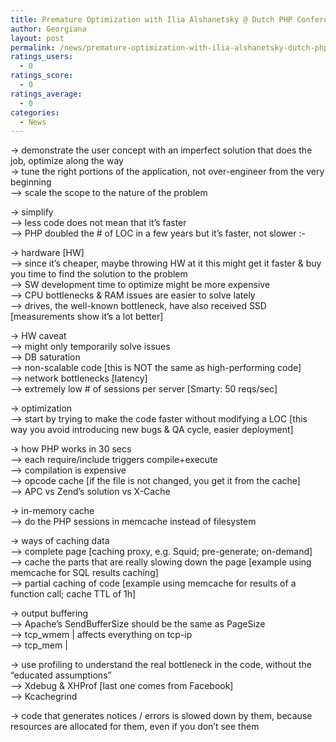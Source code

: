 ```yaml
---
title: Premature Optimization with Ilia Alshanetsky @ Dutch PHP Conference | Notes
author: Georgiana
layout: post
permalink: /news/premature-optimization-with-ilia-alshanetsky-dutch-php-conference-notes/
ratings_users:
  - 0
ratings_score:
  - 0
ratings_average:
  - 0
categories:
  - News
---
```

-> demonstrate the user concept with an imperfect solution that does the job, optimize along the way  
-> tune the right portions of the application, not over-engineer from the very beginning  
&#8212;> scale the scope to the nature of the problem

-> simplify  
&#8212;> less code does not mean that it&#8217;s faster  
&#8212;> PHP doubled the # of LOC in a few years but it&#8217;s faster, not slower <img src="http://i2.wp.com/www.tekkie.ro/wp-includes/images/smilies/simple-smile.png?w=700" alt=":-)" class="wp-smiley" style="height: 1em; max-height: 1em;" data-recalc-dims="1" />

-> hardware [HW]  
&#8212;> since it&#8217;s cheaper, maybe throwing HW at it this might get it faster & buy you time to find the solution to the problem  
&#8212;> SW development time to optimize might be more expensive  
&#8212;> CPU bottlenecks & RAM issues are easier to solve lately  
&#8212;> drives, the well-known bottleneck, have also received SSD [measurements show it&#8217;s a lot better]

-> HW caveat  
&#8212;> might only temporarily solve issues  
&#8212;> DB saturation  
&#8212;> non-scalable code [this is NOT the same as high-performing code]  
&#8212;> network bottlenecks [latency]  
&#8212;> extremely low # of sessions per server [Smarty: 50 reqs/sec]

-> optimization  
&#8212;> start by trying to make the code faster without modifying a LOC [this way you avoid introducing new bugs & QA cycle, easier deployment]

-> how PHP works in 30 secs  
&#8212;> each require/include triggers compile+execute  
&#8212;> compilation is expensive  
&#8212;> opcode cache [if the file is not changed, you get it from the cache]  
&#8212;> APC vs Zend&#8217;s solution vs X-Cache

-> in-memory cache  
&#8212;> do the PHP sessions in memcache instead of filesystem

-> ways of caching data  
&#8212;> complete page [caching proxy, e.g. Squid; pre-generate; on-demand]  
&#8212;> cache the parts that are really slowing down the page [example using memcache for SQL results caching]  
&#8212;> partial caching of code [example using memcache for results of a function call; cache TTL of 1h]

-> output buffering  
&#8212;> Apache&#8217;s SendBufferSize should be the same as PageSize  
&#8212;> tcp_wmem | affects everything on tcp-ip  
&#8212;> tcp_mem | 

-> use profiling to understand the real bottleneck in the code, without the &#8220;educated assumptions&#8221;  
&#8212;> Xdebug & XHProf [last one comes from Facebook]  
&#8212;> Kcachegrind

-> code that generates notices / errors is slowed down by them, because resources are allocated for them, even if you don&#8217;t see them